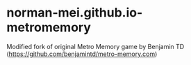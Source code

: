 # norman-mei.github.io-metromemory
Modified fork of original Metro Memory game by Benjamin TD (https://github.com/benjamintd/metro-memory.com) 

